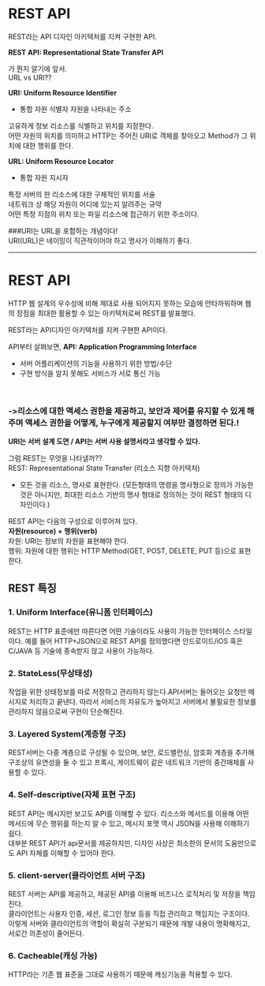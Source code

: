 # REST API
REST라는 API 디자인 아키텍처를 지켜 구현한 API.

**REST API: Representational State Transfer API**

가 뭔지 알기에 앞서.  
URL vs URI??

**URI: Uniform Resource Identifier**
- 통합 자원 식별자 자원을 나타내는 주소
  <br>
  
고유하게 정보 리소스를 식별하고 위치를 지정한다.  
어떤 자원의 위치를 의미하고 HTTP는 주어진 URI로 객체를 찾아오고 Method가 그 위치에 대한 행위를 한다.

**URL: Uniform Resource Locator**
- 통합 자원 지시자
  <br>
  
특정 서버의 한 리소스에 대한 구체적인 위치를 서술  
네트워크 상 해당 자원이 어디에 있는지 알려주는 규약  
어떤 특정 지점의 위치 또는 파일 리소스에 접근하기 위한 주소이다.  

###URI는 URL을 포함하는 개념이다!  
URI(URL)은 네이밍이 직관적이어야 하고 명사가 이해하기 좋다.

---
# REST API
HTTP 웹 설계의 우수성에 비해 제대로 사용 되어지지 못하는 모습에 안타까워하며 웹의 장점을 최대한 활용할 수 있는 아키텍처로써 REST를 발표했다.

REST라는 API디자인 아키텍처를 지켜 구현한 API이다.  

API부터 살펴보면,
**API: Application Programming Interface**
- 서버 어플리케이션의 기능을 사용하기 위한 방법/수단
- 구현 방식을 알지 못해도 서비스가 서로 통신 가능
<br>
  
### ->리소스에 대한 액세스 권한을 제공하고, 보안과 제어를 유지할 수 있게 해주며 액세스 권한을 어떻게, 누구에게 제공할지 여부만 결정하면 된다.!

**URI는 서버 설계 도면 / API는 서버 사용 설명서라고 생각할 수 있다.**

그럼 REST는 무엇을 나타낼까??  
REST: Representational State Transfer  (리소스 지향 아키텍처)
- 모든 것을 리소스, 명사로 표현한다. (모든형태의 명령을 명사형으로 정의가 가능한 것은 아니지만, 최대한 리소스 기반의 명사 형태로 정의하는 것이 REST 형태의 디자인이다.)

REST API는 다음의 구성으로 이루어져 있다.  
**자원(resource) + 행위(verb)**  
자원: URI는 정보의 자원을 표현해야 한다.  
행위: 자원에 대한 행위는 HTTP Method(GET, POST, DELETE, PUT 등)으로 표현한다.

## REST 특징
### 1. Uniform Interface(유니폼 인터페이스)
REST는 HTTP 표준에만 따른다면 어떤 기술이라도 사용이 가능한 인터페이스 스타일이다. 예를 들어 HTTP+JSON으로 REST API를 정의했다면 안드로이드/iOS 혹은 C/JAVA 등 기술에 종속받지 않고 사용이 가능하다.

### 2. StateLess(무상태성)
작업을 위한 상태정보를 따로 저장하고 관리하지 않는다.API서버는 들어오는 요청만 메시지로 처리하고 끝낸다. 따라서 서비스의 자유도가 높아지고 서버에서 불필요한 정보를 관리하지 않음으로써 구현이 단순해진다.

### 3. Layered System(계층형 구조)
REST서버는 다중 계층으로 구성될 수 있으며, 보안, 로드밸런싱, 암호화 계층을 추가해 구조상의 유연성을 둘 수 있고 프록시, 게이트웨이 같은 네트워크 기반의 중간매체를 사용할 수 있다.

### 4. Self-descriptive(자체 표현 구조)
REST API는 메시지만 보고도 API를 이해할 수 있다. 리소스와 메서드를 이용해 어떤 메서드에 무슨 행위를 하는지 알 수 있고, 메시지 포맷 역시 JSON을 사용해 이해하기 쉽다.  
대부분 REST API가 api문서를 제공하지만, 디자인 사상은 최소한의 문서의 도움만으로도 API 자체를 이해할 수 있어야 한다.

### 5. client-server(클라이언트 서버 구조)
REST 서버는 API를 제공하고, 제공된 API를 이용해 비즈니스 로직처리 및 저장을 책임진다.  
클라이언트는 사용자 인증, 세션, 로그인 정보 등을 직접 관리하고 책임지는 구조이다. 이렇게 서버와 클라이언트의 역할이 확실히 구분되기 때문에 개발 내용이 명확해지고, 서로간 의존성이 줄어든다.

### 6. Cacheable(캐싱 가능)
HTTP라는 기존 웹 표준을 그대로 사용하기 때문에 캐싱기능을 적용할 수 있다.
